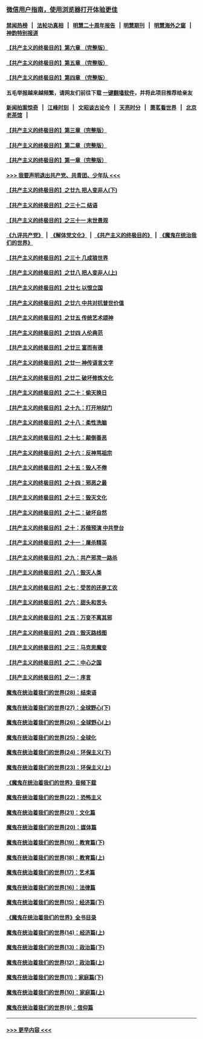 ### [微信用户指南，使用浏览器打开体验更佳](https://github.com/gfw-breaker/banned-news1/blob/master/indexes/wechat-guide.md?t=0)
#### [禁闻热榜](热点新闻.md?t=0)  &nbsp;&nbsp;|&nbsp;&nbsp; [法轮功真相](https://github.com/gfw-breaker/truth/blob/master/README.md?t=0) &nbsp;&nbsp;|&nbsp;&nbsp; [明慧二十周年报告](https://github.com/gfw-breaker/mh-reports/blob/master/README.md?t=0) &nbsp;&nbsp;|&nbsp;&nbsp;[明慧期刊](https://github.com/gfw-breaker/mh-qikan) &nbsp;&nbsp;|&nbsp;&nbsp; [明慧海外之窗](https://github.com/gfw-breaker/mh-news/blob/master/README.md?t=0) &nbsp;&nbsp;|&nbsp;&nbsp; [神韵特别报道](https://github.com/gfw-breaker/mh-news/blob/master/shenyun.md?t=0)
#### [【共产主义的终极目的】第六章 （完整版）](../pages/nsc422/n11428913.md?t=02041711) 
#### [【共产主义的终极目的】第五章 （完整版）](../pages/nsc422/n11428912.md?t=02041711) 
#### [【共产主义的终极目的】第四章 （完整版）](../pages/nsc422/n11428907.md?t=02041711) 
#### 五毛举报越来越频繁，请网友们前往下载 [一键翻墙软件](https://github.com/gfw-breaker/ssr-accounts)，并将此项目推荐给亲友
#### [新闻拍案惊奇](https://github.com/gfw-breaker/banned-news1/blob/master/pages/link4.md) &nbsp;&nbsp;|&nbsp;&nbsp; [江峰时刻](https://github.com/gfw-breaker/banned-news1/blob/master/pages/link4.md) &nbsp;&nbsp;|&nbsp;&nbsp; [文昭谈古论今](https://github.com/gfw-breaker/banned-news1/blob/master/pages/link4.md) &nbsp;&nbsp;|&nbsp;&nbsp; [天亮时分](https://github.com/gfw-breaker/banned-news1/blob/master/pages/link4.md) &nbsp;&nbsp;|&nbsp;&nbsp; [萧茗看世界](https://github.com/gfw-breaker/banned-news1/blob/master/pages/link4.md) &nbsp;&nbsp;|&nbsp;&nbsp; [北京老茶馆](https://github.com/gfw-breaker/banned-news1/blob/master/pages/link4.md) &nbsp;&nbsp;|&nbsp;&nbsp; 
#### [【共产主义的终极目的】第三章（完整版）](../pages/nsc422/n11428848.md?t=02041711) 
#### [【共产主义的终极目的】第二章（完整版）](../pages/nsc422/n11428831.md?t=02041711) 
#### [【共产主义的终极目的】第一章（完整版）](../pages/nsc422/n11417651.md?t=02041711) 
#### [>>> 我要声明退出共产党、共青团、少年队 <<<](https://github.com/begood0513/goodnews/blob/master/quit/letter.md) 
#### [【共产主义的终极目的】之廿九 把人变非人(下)](../pages/nsc422/n11344140.md?t=02041711) 
#### [【共产主义的终极目的】之三十二 结语](../pages/nsc422/n11360535.md?t=02041711) 
#### [【共产主义的终极目的】之三十一 末世景观](../pages/nsc422/n11351129.md?t=02041711) 
#### [《九评共产党》](https://github.com/begood0513/9ping.md/blob/master/README.md) &nbsp;|&nbsp; [《解体党文化》](../../../../jtdwh.md/blob/master/README.md)  &nbsp;|&nbsp; [《共产主义的终极目的》](../../../../gczydzjmd.md/blob/master/README.md) &nbsp;|&nbsp; [《魔鬼在统治我们的世界》](../../../../mgztzwmdsj.md/blob/master/README.md) 
#### [【共产主义的终极目的】之三十 几成狼世界](../pages/nsc422/n11348280.md?t=02041711) 
#### [【共产主义的终极目的】之廿八 把人变非人(上)](../pages/nsc422/n11340492.md?t=02041711) 
#### [【共产主义的终极目的】之廿七 以恨立国](../pages/nsc422/n11336944.md?t=02041711) 
#### [【共产主义的终极目的】之廿六 中共对抗普世价值](../pages/nsc422/n11324785.md?t=02041711) 
#### [【共产主义的终极目的】之廿五 传统艺术颂神](../pages/nsc422/n11296396.md?t=02041711) 
#### [【共产主义的终极目的】之廿四 人伦典范](../pages/nsc422/n11296397.md?t=02041711) 
#### [【共产主义的终极目的】之廿三 富而有德](../pages/nsc422/n11283598.md?t=02041711) 
#### [【共产主义的终极目的】之廿一 神传语言文字](../pages/nsc422/n11263265.md?t=02041711) 
#### [【共产主义的终极目的】之廿二 破坏修炼文化](../pages/nsc422/n11245728.md?t=02041711) 
#### [【共产主义的终极目的】之二十：偷天换日](../pages/nsc422/n11238846.md?t=02041711) 
#### [【共产主义的终极目的】之十九：打开地狱门](../pages/nsc422/n11206376.md?t=02041711) 
#### [【共产主义的终极目的】之十八：柔性洗脑](../pages/nsc422/n11199994.md?t=02041711) 
#### [【共产主义的终极目的】之十七：颠倒善恶](../pages/nsc422/n11179782.md?t=02041711) 
#### [【共产主义的终极目的】之十六：反神骂祖宗](../pages/nsc422/n11166798.md?t=02041711) 
#### [【共产主义的终极目的】之十五：毁人不倦](../pages/nsc422/n11166792.md?t=02041711) 
#### [【共产主义的终极目的】之十四：邪恶之最](../pages/nsc422/n11150249.md?t=02041711) 
#### [【共产主义的终极目的】之十三：毁灭文化](../pages/nsc422/n11135227.md?t=02041711) 
#### [【共产主义的终极目的】之十二：破坏自然](../pages/nsc422/n11135214.md?t=02041711) 
#### [【共产主义的终极目的】之十：苏俄预演 中共登台](../pages/nsc422/n11118424.md?t=02041711) 
#### [【共产主义的终极目的】之十一：屠杀精英](../pages/nsc422/n11118442.md?t=02041711) 
#### [【共产主义的终极目的】之九：共产邪灵一路杀](../pages/nsc422/n11114139.md?t=02041711) 
#### [【共产主义的终极目的】之八：毁灭人类](../pages/nsc422/n11108503.md?t=02041711) 
#### [【共产主义的终极目的】之七：受苦的还是工农](../pages/nsc422/n11101809.md?t=02041711) 
#### [【共产主义的终极目的】之六：甜头和苦头](../pages/nsc422/n11096971.md?t=02041711) 
#### [【共产主义的终极目的】之五：万变不离其邪](../pages/nsc422/n11091285.md?t=02041711) 
#### [【共产主义的终极目的】之四：毁灭路线图](../pages/nsc422/n11086284.md?t=02041711) 
#### [【共产主义的终极目的】之三：马克思魔变](../pages/nsc422/n11061941.md?t=02041711) 
#### [【共产主义的终极目的】之二：中心之国](../pages/nsc422/n11047728.md?t=02041711) 
#### [【共产主义的终极目的】之一：序言](../pages/nsc422/n11086077.md?t=02041711) 
#### [魔鬼在统治着我们的世界(28)：结束语](../pages/nsc422/n10936246.md?t=02041711) 
#### [魔鬼在统治着我们的世界(27)：全球野心(下)](../pages/nsc422/n10928319.md?t=02041711) 
#### [魔鬼在统治着我们的世界(26)：全球野心(上)](../pages/nsc422/n10900318.md?t=02041711) 
#### [魔鬼在统治着我们的世界(25)：全球化](../pages/nsc422/n10788205.md?t=02041711) 
#### [魔鬼在统治着我们的世界(24)：环保主义(下)](../pages/nsc422/n10695307.md?t=02041711) 
#### [魔鬼在统治着我们的世界(23)：环保主义(上)](../pages/nsc422/n10688613.md?t=02041711) 
#### [《魔鬼在统治着我们的世界》音频下载](../pages/nsc422/n10635553.md?t=02041711) 
#### [魔鬼在统治着我们的世界(22)：恐怖主义](../pages/nsc422/n10614727.md?t=02041711) 
#### [魔鬼在统治着我们的世界(21)：文化篇](../pages/nsc422/n10597706.md?t=02041711) 
#### [魔鬼在统治着我们的世界(20)：媒体篇](../pages/nsc422/n10586579.md?t=02041711) 
#### [魔鬼在统治着我们的世界(19)：教育篇(下)](../pages/nsc422/n10564808.md?t=02041711) 
#### [魔鬼在统治着我们的世界(18)：教育篇(上)](../pages/nsc422/n10526970.md?t=02041711) 
#### [魔鬼在统治着我们的世界(17)：艺术篇](../pages/nsc422/n10499093.md?t=02041711) 
#### [魔鬼在统治着我们的世界(16)：法律篇](../pages/nsc422/n10485969.md?t=02041711) 
#### [魔鬼在统治着我们的世界(15)：经济篇(下)](../pages/nsc422/n10469975.md?t=02041711) 
#### [《魔鬼在统治着我们的世界》全书目录](../pages/nsc422/n10464261.md?t=02041711) 
#### [魔鬼在统治着我们的世界(14)：经济篇(上)](../pages/nsc422/n10457370.md?t=02041711) 
#### [魔鬼在统治着我们的世界(13)：政治篇(下)](../pages/nsc422/n10448270.md?t=02041711) 
#### [魔鬼在统治着我们的世界(12)：政治篇(上)](../pages/nsc422/n10444576.md?t=02041711) 
#### [魔鬼在统治着我们的世界(11)：家庭篇(下)](../pages/nsc422/n10440961.md?t=02041711) 
#### [魔鬼在统治着我们的世界(10)：家庭篇(上)](../pages/nsc422/n10435448.md?t=02041711) 
#### [魔鬼在统治着我们的世界(9)：信仰篇](../pages/nsc422/n10432159.md?t=02041711) 

----
#### [ >>> 更早内容 <<< ](../indexes/nsc422-earlier.md)
